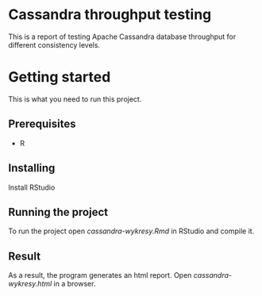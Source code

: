 # Cassandra throughput testing
This is a report of testing Apache Cassandra database throughput for different consistency levels.

# Getting started
This is what you need to run this project.

## Prerequisites
* R

## Installing
Install RStudio

## Running the project
To run the project open *cassandra-wykresy.Rmd* in RStudio and compile it.

## Result
As a result, the program generates an html report. Open *cassandra-wykresy.html* in a browser.

